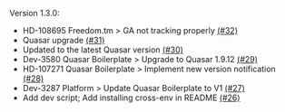 Version 1.3.0:
 - HD-108695 Freedom.tm > GA not tracking properly [(#32)](https://github.com/anyTV/quasar-boilerplate/pull/32)
 - Quasar upgrade [(#31)](https://github.com/anyTV/quasar-boilerplate/pull/31)
 - Updated to the latest Quasar version [(#30)](https://github.com/anyTV/quasar-boilerplate/pull/30)
 - Dev-3580 Quasar Boilerplate > Upgrade to Quasar 1.9.12 [(#29)](https://github.com/anyTV/quasar-boilerplate/pull/29)
 - HD-107271 Quasar Boilerplate > Implement new version notification [(#28)](https://github.com/anyTV/quasar-boilerplate/pull/28)
 - Dev-3287 Platform > Update Quasar Boilerplate to V1 [(#27)](https://github.com/anyTV/quasar-boilerplate/pull/27)
 - Add dev script; Add installing cross-env in README [(#26)](https://github.com/anyTV/quasar-boilerplate/pull/26)

